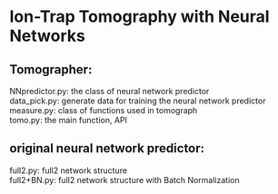 # Ion-Trap Tomography with Neural Networks
## Tomographer:
NNpredictor.py: the class of neural network predictor\
data_pick.py: generate data for training the neural network predictor\
measure.py: class of functions used in tomograph\
tomo.py: the main function, API

## original neural network predictor:
full2.py: full2 network structure\
full2+BN.py: full2 network structure with Batch Normalization
